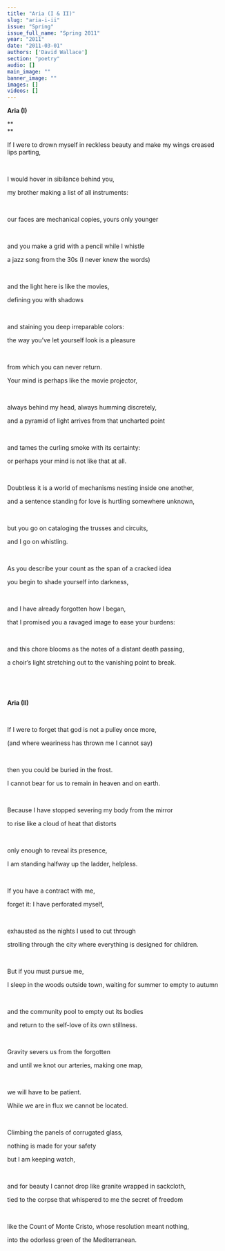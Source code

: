 ```yaml
---
title: "Aria (I & II)"
slug: "aria-i-ii"
issue: "Spring"
issue_full_name: "Spring 2011"
year: "2011"
date: "2011-03-01"
authors: ['David Wallace']
section: "poetry"
audio: []
main_image: ""
banner_image: ""
images: []
videos: []
---
```

**Aria (I)**

**  
**

If I were to drown myself in reckless beauty and make my wings creased lips parting,

  

 I would hover in sibilance behind you,

 my brother making a list of all instruments:

  

 our faces are mechanical copies, yours only younger

  

 and you make a grid with a pencil while I whistle

 a jazz song from the 30s (I never knew the words)

  

 and the light here is like the movies,

 defining you with shadows

  

 and staining you deep irreparable colors:

 the way you’ve let yourself look is a pleasure

  

 from which you can never return.

 Your mind is perhaps like the movie projector,

  

 always behind my head, always humming discretely,

 and a pyramid of light arrives from that uncharted point

  

 and tames the curling smoke with its certainty:

 or perhaps your mind is not like that at all.

  

 Doubtless it is a world of mechanisms nesting inside one another,

 and a sentence standing for love is hurtling somewhere unknown,

  

 but you go on cataloging the trusses and circuits,

 and I go on whistling.

  

 As you describe your count as the span of a cracked idea

 you begin to shade yourself into darkness,

  

 and I have already forgotten how I began,

 that I promised you a ravaged image to ease your burdens:

  

 and this chore blooms as the notes of a distant death passing,

 a choir’s light stretching out to the vanishing point to break.

  

  

 **Aria (II)**

  

 If I were to forget that god is not a pulley once more,

 (and where weariness has thrown me I cannot say)

  

 then you could be buried in the frost.

 I cannot bear for us to remain in heaven and on earth.

  

 Because I have stopped severing my body from the mirror

 to rise like a cloud of heat that distorts

  

 only enough to reveal its presence,

 I am standing halfway up the ladder, helpless.

  

 If you have a contract with me,

 forget it: I have perforated myself,

  

 exhausted as the nights I used to cut through

 strolling through the city where everything is designed for children.

  

 But if you must pursue me,

 I sleep in the woods outside town, waiting for summer to empty to autumn

  

 and the community pool to empty out its bodies

 and return to the self-love of its own stillness.

  

 Gravity severs us from the forgotten

 and until we knot our arteries, making one map,

  

 we will have to be patient.

 While we are in flux we cannot be located.

  

 Climbing the panels of corrugated glass,

 nothing is made for your safety

 but I am keeping watch,

  

 and for beauty I cannot drop like granite wrapped in sackcloth,

 tied to the corpse that whispered to me the secret of freedom

  

 like the Count of Monte Cristo, whose resolution meant nothing,

 into the odorless green of the Mediterranean.

